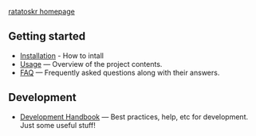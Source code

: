 [ratatoskr homepage](https://github.com/jmjos/ratatoskr)

## Getting started

* [Installation](install.md) - How to intall
* [Usage](usage.md) — Overview of the project contents.
* [FAQ](faq.md) — Frequently asked questions along with their answers.

## Development

* [Development Handbook](development.md) — Best practices, help, etc for development. Just some useful stuff!
